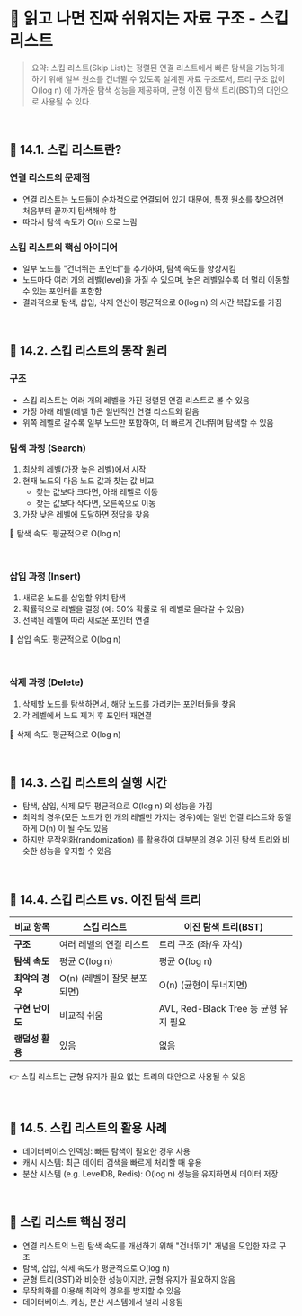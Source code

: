 # 📌 읽고 나면 진짜 쉬워지는 자료 구조 - 스킵 리스트

> 요약: 스킵 리스트(Skip List)는 정렬된 연결 리스트에서 빠른 탐색을 가능하게 하기 위해 일부 원소를 건너뛸 수 있도록 설계된 자료 구조로서, 트리 구조 없이 O(log n) 에 가까운 탐색 성능을 제공하며, 균형 이진 탐색 트리(BST)의 대안으로 사용될 수 있다.

<br/>

## 🔖 14.1. 스킵 리스트란?

### 연결 리스트의 문제점

- 연결 리스트는 노드들이 순차적으로 연결되어 있기 때문에, 특정 원소를 찾으려면 처음부터 끝까지 탐색해야 함
- 따라서 탐색 속도가 O(n) 으로 느림

### 스킵 리스트의 핵심 아이디어

- 일부 노드를 "건너뛰는 포인터"를 추가하여, 탐색 속도를 향상시킴
- 노드마다 여러 개의 레벨(level)을 가질 수 있으며, 높은 레벨일수록 더 멀리 이동할 수 있는 포인터를 포함함
- 결과적으로 탐색, 삽입, 삭제 연산이 평균적으로 O(log n) 의 시간 복잡도를 가짐

<br/>

## 🔖 14.2. 스킵 리스트의 동작 원리

### 구조

- 스킵 리스트는 여러 개의 레벨을 가진 정렬된 연결 리스트로 볼 수 있음
- 가장 아래 레벨(레벨 1)은 일반적인 연결 리스트와 같음
- 위쪽 레벨로 갈수록 일부 노드만 포함하여, 더 빠르게 건너뛰며 탐색할 수 있음

### 탐색 과정 (Search)

1. 최상위 레벨(가장 높은 레벨)에서 시작
2. 현재 노드의 다음 노드 값과 찾는 값 비교
   - 찾는 값보다 크다면, 아래 레벨로 이동
   - 찾는 값보다 작다면, 오른쪽으로 이동
3. 가장 낮은 레벨에 도달하면 정답을 찾음

📌 탐색 속도: 평균적으로 O(log n)

<br/>

### 삽입 과정 (Insert)

1. 새로운 노드를 삽입할 위치 탐색
2. 확률적으로 레벨을 결정 (예: 50% 확률로 위 레벨로 올라갈 수 있음)
3. 선택된 레벨에 따라 새로운 포인터 연결

📌 삽입 속도: 평균적으로 O(log n)

<br/>

### 삭제 과정 (Delete)

1. 삭제할 노드를 탐색하면서, 해당 노드를 가리키는 포인터들을 찾음
2. 각 레벨에서 노드 제거 후 포인터 재연결

📌 삭제 속도: 평균적으로 O(log n)

<br/>

## 🔖 14.3. 스킵 리스트의 실행 시간

- 탐색, 삽입, 삭제 모두 평균적으로 O(log n) 의 성능을 가짐
- 최악의 경우(모든 노드가 한 개의 레벨만 가지는 경우)에는 일반 연결 리스트와 동일하게 O(n) 이 될 수도 있음
- 하지만 무작위화(randomization) 를 활용하여 대부분의 경우 이진 탐색 트리와 비슷한 성능을 유지할 수 있음

<br/>

## 🔖 14.4. 스킵 리스트 vs. 이진 탐색 트리

| 비교 항목       | 스킵 리스트                 | 이진 탐색 트리(BST)                   |
| --------------- | --------------------------- | ------------------------------------- |
| **구조**        | 여러 레벨의 연결 리스트     | 트리 구조 (좌/우 자식)                |
| **탐색 속도**   | 평균 O(log n)               | 평균 O(log n)                         |
| **최악의 경우** | O(n) (레벨이 잘못 분포되면) | O(n) (균형이 무너지면)                |
| **구현 난이도** | 비교적 쉬움                 | AVL, Red-Black Tree 등 균형 유지 필요 |
| **랜덤성 활용** | 있음                        | 없음                                  |

👉 스킵 리스트는 균형 유지가 필요 없는 트리의 대안으로 사용될 수 있음

<br/>

## 🔖 14.5. 스킵 리스트의 활용 사례

- 데이터베이스 인덱싱: 빠른 탐색이 필요한 경우 사용  
- 캐시 시스템: 최근 데이터 검색을 빠르게 처리할 때 유용  
- 분산 시스템 (e.g. LevelDB, Redis): O(log n) 성능을 유지하면서 데이터 저장

<br/>

## 🎯 스킵 리스트 핵심 정리

- 연결 리스트의 느린 탐색 속도를 개선하기 위해 "건너뛰기" 개념을 도입한 자료 구조  
- 탐색, 삽입, 삭제 속도가 평균적으로 O(log n)  
- 균형 트리(BST)와 비슷한 성능이지만, 균형 유지가 필요하지 않음  
- 무작위화를 이용해 최악의 경우를 방지할 수 있음  
- 데이터베이스, 캐싱, 분산 시스템에서 널리 사용됨
